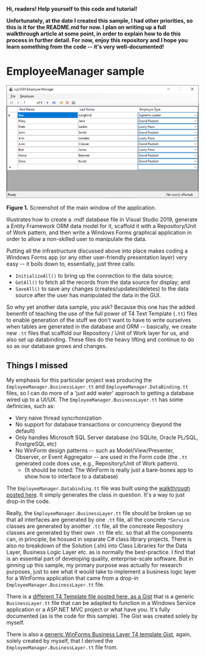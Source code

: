 ﻿**Hi, readers!  Help yourself to this code and tutorial!**

**Unfortunately, at the date I created this sample, I had other priorities, so this is it for the README.md for now.  I plan on writing up a full walkthrough article at some point, in order to explain how to do this process in further detail.  For now, enjoy this repository and I hope you learn something from the code -- it's very well-documented!**

# EmployeeManager sample

![Fig01](Resources/fig01.png)

**Figure 1.** Screenshot of the main window of the application.

Illustrates how to create a .mdf database file in Visual Studio 2019, generate a Entity Framework ORM data model for it, scaffold it with a Repository/Unit of Work pattern, and then write a Windows Forms graphical application in order to allow a non-skilled user to manipulate the data.

Putting all the infrastructure discussed above into place makes coding a Windows Forms app (or any other user-friendly presentation layer) very easy -- it boils down to, essentially, just three calls:

* `InitializeAll()` to bring up the connection to the data source;
* `GetAll()` to fetch all the records from the data source for display; and
* `SaveAll()` to save any changes (creates/updates/deletes) to the data source after the user has manipulated the data in the GUI.

So why yet another data sample, you ask?  Because this one has the added benenfit of teaching the use of the full power of T4 Text Template (`.tt`) files to enable generation of the stuff we don't want to have to write ourselves when tables are generated in the database and ORM -- basically, we create new `.tt` files that scaffold our Repository / Unit of Work layer for us, and also set up databinding.  These files do the heavy lifting and continue to do so as our database grows and changes.

## Things I missed

My emphasis for this particular project was producing the `EmployeeManager.BusinessLayer.tt` and `EmployeeManager.DataBinding.tt` files, so I can do more of a 'just add water' approach to getting a database wired up to a UI/UX.  The `EmployeeManager.BusinessLayer.tt` has some definicies, such as:

* Very naive thread syncrhonization
* No support for database transactions or concurrency (beyond the default)
* Only handles Microsoft SQL Server database (no SQLite, Oracle PL/SQL, PostgreSQL etc)
* No WinForm design patterns -- such as Model/View/Presenter, Observer, or Event Aggregator -- are used in the Form code (the `.tt` generated code does use, e.g., Repository/Unit of Work pattern).
   * (It should be noted: The WinForm is really just a bare-bones app to show how to interface to a database)

The `EmployeeManager.Databinding.tt` file was built using the [walkthrough posted here](https://docs.microsoft.com/en-us/ef/ef6/fundamentals/databinding/winforms).  It simply generates the class in question.  It's a way to just drop-in the code.

Really, the `EmployeeManager.BusinessLayer.tt` file should be broken up so that all interfaces are generated by one `.tt` file, all the concrete `*Service` classes are generated by another `.tt` file, all the concreate Repository classes are generated by their own `.tt` file etc. so that all the components can, in principle, be hosued in separate C# class library projects.  There is also no breakdown of the Solution (.sln) into Class Libraries for the Data Layer, Business Logic Layer etc. as is normally the best-practice. I find that is an essential part of developing quality, enterprise-scale software.  But in ginning up this sample, my primary purpose was actually for research purposes, just to see what it would take to implement a business logic layer for a WinForms application that came from a drop-in `EmployeeManager.BusinessLayer.tt` file.

There is a [different T4 Template file posted here, as a Gist](https://gist.github.com/astrohart/e693885e3a9e8054fb7f27cf8e8ebeb7) that is a generic `BusinessLayer.tt` file that can be adapted to function in a Windows Service application or a ASP.NET MVC project or what have you.  It's fully documented (as is the code for this sample).  The Gist was created solely by myself.

There is also a [generic WinForms Business Layer T4 template Gist](https://gist.github.com/astrohart/234e9662039d386649c23ca50af3ac38), again, solely created by myself, that I derived the `EmployeeManager.BusinessLayer.tt` file from.
